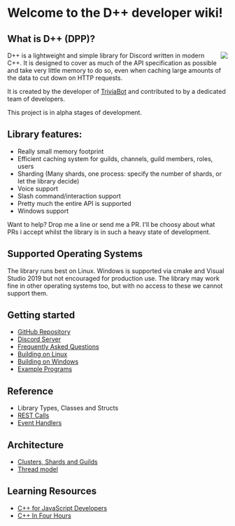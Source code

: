 # Welcome to the D++ developer wiki!

## What is D++ (DPP)?

<img src="DPP-Logo.png" align="right" style="max-width: 20% !important"/>
D++ is a lightweight and simple library for Discord written in modern C++. It is designed to cover as much of the API specification as possible and take very little 
memory to do so, even when caching large amounts of the data to cut down on HTTP requests.

It is created by the developer of [TriviaBot](https://triviabot.co.uk) and contributed to by a dedicated team of developers.

This project is in alpha stages of development.

## Library features:

* Really small memory footprint
* Efficient caching system for guilds, channels, guild members, roles, users
* Sharding (Many shards, one process: specify the number of shards, or let the library decide)
* Voice support
* Slash command/interaction support
* Pretty much the entire API is supported
* Windows support

Want to help? Drop me a line or send me a PR. I'll be choosy about what PRs i accept whilst the library is in such a heavy state of development.

## Supported Operating Systems

The library runs best on Linux. Windows is supported via cmake and Visual Studio 2019 but not encouraged for production use. The library may work fine in other operating systems too, but with no access to these we cannot support them.

## Getting started
* [GitHub Repository](https://github.com/brainboxdotcc/DPP)
* [Discord Server](https://discord.gg/RnG32Ctyq7)
* [Frequently Asked Questions](docpages/Z_01_FAQ.md)
* [Building on Linux](docpages/Z_02_BUILD_LINUX.md)
* [Building on Windows](docpages/Z_03_BUILD_WIN.md)
* [Example Programs](docpages/Z_04_EXAMPLE.md)

## Reference
* Library Types, Classes and Structs
* [REST Calls](docpages/Z_07_REST.md)
* [Event Handlers](docpages/Z_06_EVENT.md)

## Architecture
* [Clusters, Shards and Guilds](docpages/Z_05_CLUSTERS.md)
* [Thread model](docpages/Z_06_THREADMODEL.md)

## Learning Resources
* [C++ for JavaScript Developers](https://pawelgrzybek.com/cpp-for-javascript-developers/)
* [C++ In Four Hours](https://www.youtube.com/watch?v=vLnPwxZdW4Y&vl=en)
